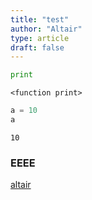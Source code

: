 ```yaml
---
title: "test"
author: "Altair"
type: article
draft: false
--- 
```


```python
print
```




    <function print>




```python
a = 10
a
```




    10



### EEEE

[altair](github.com/talha-altair)
